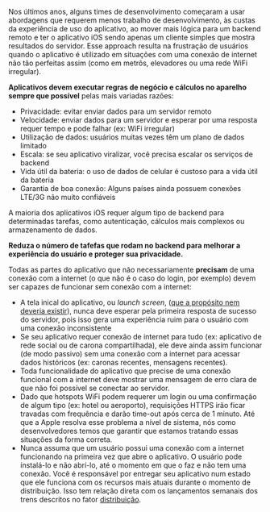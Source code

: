 Nos últimos anos, alguns times de desenvolvimento começaram a usar abordagens que requerem menos trabalho de desenvolvimento, às custas da experiência de uso do aplicativo, ao mover mais lógica para um backend remoto e ter o aplicativo iOS sendo apenas um cliente simples que mostra resultados do servidor. Esse approach resulta na frustração de usuários quando o aplicativo é utilizado em situações com uma conexão de internet não tão perfeitas assim (como em metrôs, elevadores ou uma rede WiFi irregular).

**Aplicativos devem executar regras de negócio e cálculos no aparelho sempre que possível** pelas mais variadas razões:

- Privacidade: evitar enviar dados para um servidor remoto
- Velocidade: enviar dados para um servidor e esperar por uma resposta requer tempo e pode falhar (ex: WiFi irregular)
- Utilização de dados: usuários muitas vezes têm um plano de dados limitado
- Escala: se seu aplicativo viralizar, você precisa escalar os serviços de backend
- Vida útil da bateria: o uso de dados de celular é custoso para a vida útil da bateria
- Garantia de boa conexão: Alguns países ainda possuem conexões LTE/3G não muito confiáveis

A maioria dos aplicativos iOS requer algum tipo de backend para determinadas tarefas, como autenticação, cálculos mais complexos ou armazenamento de dados.

**Reduza o número de tafefas que rodam no backend para melhorar a experiência do usuário e proteger sua privacidade.**

Todas as partes do aplicativo que não necessariamente **precisam** de uma conexão com a internet (o que não é o caso do login, por exemplo) devem ser capazes de funcionar sem conexão com a internet:

- A tela inical do aplicativo, ou _launch screen_, ([que a propósito nem deveria existir](https://developer.apple.com/ios/human-interface-guidelines/icons-and-images/launch-screen/)), nunca deve esperar pela primeira resposta de sucesso do servidor, pois isso gera uma experiência ruim para o usuário com uma conexão inconsistente
- Se seu aplicativo requer conexão de internet para tudo (ex: aplicativo de rede social ou de carona compartilhada), ele deve ainda assim funcionar (de modo passivo) sem uma conexão com a internet para acessar dados históricos (ex: caronas recentes, mensagens recentes).
- Toda funcionalidade do aplicativo que precise de uma conexão funcional com a internet deve mostrar uma mensagem de erro clara de que não foi possível se conectar ao servidor.
- Dado que hotspots WiFi podem requerer um login ou uma confirmação de algum tipo (ex: hotel ou aeroporto), requisições HTTPS irão ficar travadas com frequência e darão time-out após cerca de 1 minuto. Até que a Apple resolva esse problema a nível de sistema, nós como desenvolvedores temos que garantir que estamos tratando essas situações da forma correta.
- Nunca assuma que um usuário possui uma conexão com a internet funcionando na primeira vez que abre o aplicativo. O usuário pode instalá-lo e não abrí-lo, até o momento em que o faz e não tem uma conexão. Você é responsável por entregar seu aplicativo num estado que ele funciona com os recursos mais atuais durante o momento de distribuição. Isso tem relação direta com os lançamentos semanais dos trens descritos no fator [distribuição](/deployment).
